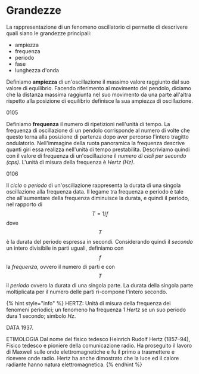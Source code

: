 # Grandezze

La rappresentazione di un fenomeno oscillatorio ci permette di descrivere quali siano le grandezze principali:

* ampiezza
* frequenza
* periodo
* fase
* lunghezza d'onda

Definiamo **ampiezza** di un'oscillazione il massimo valore raggiunto dal suo valore di equilibrio. Facendo riferimento al movimento del pendolo, diciamo che la distanza massima raggiunta nel suo movimento da una parte all'altra rispetto alla posizione di equilibrio definisce la sua ampiezza di oscillazione.

0105

Definiamo **frequenza** il numero di ripetizioni nell'unità di tempo. La frequenza di oscillazione di un pendolo corrisponde al numero di volte che questo torna alla posizione di partenza dopo aver percorso l'intero tragitto ondulatorio. Nell'immagine della ruota panoramica la frequenza descrive quanti giri essa realizza nell'unità di tempo prestabilita. Descriviamo quindi con il valore di frequenza di un'oscillazione il _numero di cicli per secondo \(cps\)_. L'unità di misura della frequenza è _Hertz \(Hz\)_.

0106

Il _ciclo_ o _periodo_ di un'oscillazione rappresenta la durata di una singola oscillazione alla frequenza data. Il legame tra frequenza e periodo è tale che all'aumentare della frequenza diminuisce la durata, e quindi il periodo, nel rapporto di $$T = 1/f$$ dove $$T$$ è la durata del periodo espressa in secondi. Considerando quindi il _secondo_ un intero divisibile in parti uguali, definiamo con $$f$$ la _frequenza_, ovvero il numero di parti e con $$T$$il _periodo_ ovvero la durata di una singola parte. La durata della singola parte moltiplicata per il numero delle parti ri-compone l'intero secondo.

{% hint style="info" %}
HERTZ: Unità di misura della frequenza dei fenomeni periodici; un fenomeno ha frequenza 1 _Hertz_ se un suo periodo dura 1 secondo; simbolo  _Hz_.

DATA 1937.

ETIMOLOGIA Dal nome del fisico tedesco Heinrich Rudolf Hertz \(1857–94\), Fisico tedesco e pioniere della comunicazione radio. Ha proseguito il lavoro di Maxwell sulle onde elettromagnetiche e fu il primo a trasmettere e ricevere onde radio. Hertz ha anche dimostrato che la luce ed il calore radiante hanno natura elettromagnetica. 
{% endhint %}

